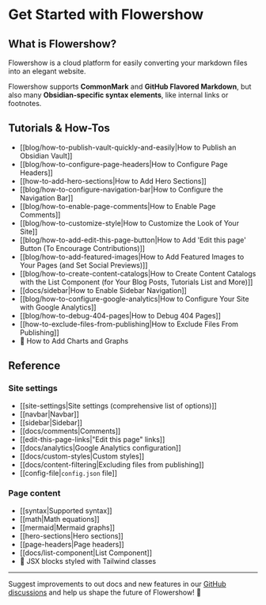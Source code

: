 # Get Started with Flowershow

## What is Flowershow?

Flowershow is a cloud platform for easily converting your markdown files into an elegant website. 

Flowershow supports **CommonMark** and **GitHub Flavored Markdown**, but also many **Obsidian-specific syntax elements**, like internal links or footnotes.

## Tutorials & How-Tos

- [[blog/how-to-publish-vault-quickly-and-easily|How to Publish an Obsidian Vault]]
- [[blog/how-to-configure-page-headers|How to Configure Page Headers]]
- [[how-to-add-hero-sections|How to Add Hero Sections]]
- [[blog/how-to-configure-navigation-bar|How to Configure the Navigation Bar]]
- [[blog/how-to-enable-page-comments|How to Enable Page Comments]]
- [[blog/how-to-customize-style|How to Customize the Look of Your Site]]
- [[blog/how-to-add-edit-this-page-button|How to Add 'Edit this page' Button (To Encourage Contributions)]]
- [[blog/how-to-add-featured-images|How to Add Featured Images to Your Pages (and Set Social Previews)]]
- [[blog/how-to-create-content-catalogs|How to Create Content Catalogs with the List Component (for Your Blog Posts, Tutorials List and More)]]
- [[docs/sidebar|How to Enable Sidebar Navigation]]
- [[blog/how-to-configure-google-analytics|How to Configure Your Site with Google Analytics]]
- [[blog/how-to-debug-404-pages|How to Debug 404 Pages]]
- [[how-to-exclude-files-from-publishing|How to Exclude Files From Publishing]]
- 🚧 How to Add Charts and Graphs

## Reference

### Site settings

- [[site-settings|Site settings (comprehensive list of options)]]
- [[navbar|Navbar]]
- [[sidebar|Sidebar]]
- [[docs/comments|Comments]]
- [[edit-this-page-links|"Edit this page" links]]
- [[docs/analytics|Google Analytics configuration]]
- [[docs/custom-styles|Custom styles]]
- [[docs/content-filtering|Excluding files from publishing]]
- [[config-file|`config.json` file]]

### Page content

- [[syntax|Supported syntax]]
- [[math|Math equations]]
- [[mermaid|Mermaid graphs]]
- [[hero-sections|Hero sections]]
- [[page-headers|Page headers]]
- [[docs/list-component|List Component]]
- 🚧 JSX blocks styled with Tailwind classes

---

Suggest improvements to out docs and new features in our [GitHub discussions](https://github.com/orgs/flowershow/discussions) and help us shape the future of Flowershow! 💐
